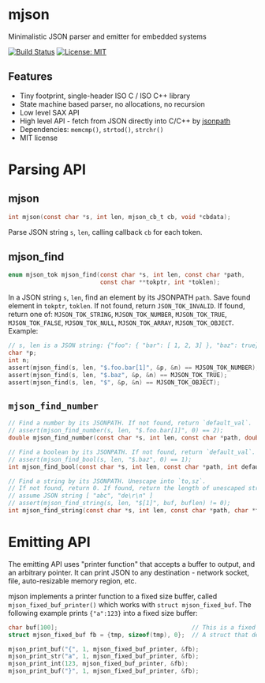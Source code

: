 # mjson

Minimalistic JSON parser and emitter for embedded systems

[![Build Status](https://travis-ci.org/cpq/mjson.svg?branch=master)](https://travis-ci.org/cpq/mjson)
[![License: MIT](https://img.shields.io/badge/License-MIT-green.svg)](https://opensource.org/licenses/MIT)


## Features

- Tiny footprint, single-header ISO C / ISO C++ library
- State machine based parser, no allocations, no recursion
- Low level SAX API
- High level API - fetch from JSON directly into C/C++ by
    [jsonpath](https://github.com/json-path/JsonPath)
- Dependencies: `memcmp()`, `strtod()`, `strchr()`
- MIT license

# Parsing API

## mjson

```c
int mjson(const char *s, int len, mjson_cb_t cb, void *cbdata);
```

Parse JSON string `s`, `len`, calling callback `cb` for each token.


## mjson_find

```c
enum mjson_tok mjson_find(const char *s, int len, const char *path,
                          const char **tokptr, int *toklen);
```

In a JSON string `s`, `len`, find an element by its JSONPATH `path`.
Save found element in `tokptr`, `toklen`.
If not found, return `JSON_TOK_INVALID`. If found, return one of:
`MJSON_TOK_STRING`, `MJSON_TOK_NUMBER`, `MJSON_TOK_TRUE`, `MJSON_TOK_FALSE`,
`MJSON_TOK_NULL`, `MJSON_TOK_ARRAY`, `MJSON_TOK_OBJECT`. Example:

```c
// s, len is a JSON string: {"foo": { "bar": [ 1, 2, 3] }, "baz": true} 
char *p;
int n;
assert(mjson_find(s, len, "$.foo.bar[1]", &p, &n) == MJSON_TOK_NUMBER);
assert(mjson_find(s, len, "$.baz", &p, &n) == MJSON_TOK_TRUE);
assert(mjson_find(s, len, "$", &p, &n) == MJSON_TOK_OBJECT);
```

## `mjson_find_number`

```c
// Find a number by its JSONPATH. If not found, return `default_val`.
// assert(mjson_find_number(s, len, "$.foo.bar[1]", 0) == 2);
double mjson_find_number(const char *s, int len, const char *path, double default_val);

// Find a boolean by its JSONPATH. If not found, return `default_val`.
// assert(mjson_find_bool(s, len, "$.baz", 0) == 1);
int mjson_find_bool(const char *s, int len, const char *path, int default_val);

// Find a string by its JSONPATH. Unescape into `to,sz`.
// If not found, return 0. If found, return the length of unescaped string.
// assume JSON string [ "abc", "de\r\n" ]
// assert(mjson_find_string(s, len, "$[1]", buf, buflen) != 0);
int mjson_find_string(const char *s, int len, const char *path, char *to, int sz);
```

# Emitting API

The emitting API uses "printer function" that accepts a buffer to output,
and an arbitrary pointer. It can print JSON to any destination - network
socket, file, auto-resizable memory region, etc.

mjson implements a printer function to a fixed size buffer, called
`mjson_fixed_buf_printer()` which works with `struct mjson_fixed_buf`.
The following example prints `{"a":123}` into a fixed size buffer:

```c
char buf[100];                                      // This is a fixed size buffer
struct mjson_fixed_buf fb = {tmp, sizeof(tmp), 0};  // A struct that describes it

mjson_print_buf("{", 1, mjson_fixed_buf_printer, &fb);
mjson_print_str("a", 1, mjson_fixed_buf_printer, &fb);
mjson_print_int(123, mjson_fixed_buf_printer, &fb);
mjson_print_buf("}", 1, mjson_fixed_buf_printer, &fb);
```
